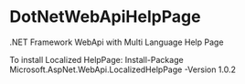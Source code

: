# DotNetWebApiHelpPage
.NET Framework WebApi with Multi Language Help Page

To install Localized HelpPage: Install-Package Microsoft.AspNet.WebApi.LocalizedHelpPage -Version 1.0.2

